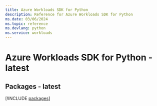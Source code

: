 ```yaml
---
title: Azure Workloads SDK for Python
description: Reference for Azure Workloads SDK for Python
ms.date: 03/06/2024
ms.topic: reference
ms.devlang: python
ms.service: workloads
---
```

# Azure Workloads SDK for Python - latest
## Packages - latest
[!INCLUDE [packages](workloads-index.md)]